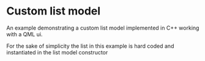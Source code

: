 # Custom list model

An example demonstrating a custom list model implemented in C++ working with a QML ui.

For the sake of simplicity the list in this example is hard coded and instantiated in the list model constructor
